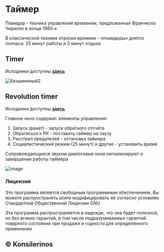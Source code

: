 # Таймер

Помидор - техника управления временем, предложенная Франческо Чирилло в конце 1980-х

В классической технике отрезки времени - «помидоры» длятся полчаса: 25 минут работы и 5 минут отдыха

## Timer

Исходники доступны **[здесь]()**

![Безымянный2](https://user-images.githubusercontent.com/78896451/158571286-12f39155-f549-4324-a060-7a132da9505f.png)

## Revolution timer

Исходники доступны **[здесь]()**

Главное окно содержит элементы управления:
1. Запуск (ракет) - запуск обратного отсчёта
2. Обратиться к РК - поставить таймер на паузу
3. Расстрел предателей - остановка таймера
4. Социалистический режим (25 минут) и другие - установить время

Сопровождающиеся звуком диалоговые окна сигнализируют о завершении работы таймера

![image](https://user-images.githubusercontent.com/78896451/145716097-815ebece-a07c-422c-bda8-9ac0359bdad2.png)

### Лицензия

Это программа является свободным программным обеспечением. Вы можете распространять и/или модифицировать её согласно условиям  Стандартной Общественной Лицензии GNU

Эта программа распространяется в надежде, что она будет полезной, но без всяких гарантий, в том числе подразумеваемых гарантий товарного состояния при продаже и годности для определённого применения

## ©️ Konsilerinos
